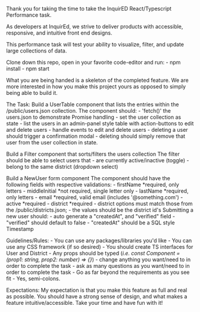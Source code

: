 Thank you for taking the time to take the InquirED React/Typescript Performance task.

As developers at InquirEd, we strive to deliver products with accessible, responsive, and intuitive front end designs.

This performance task will test your ability to visualize, filter, and update large collections of data.

Clone down this repo, open in your favorite code-editor and run:
    - npm install
    - npm start

What you are being handed is a skeleton of the completed feature.  We are more interested in how you make this project yours as opposed to simply being able to build it.

The Task:
Build a UserTable component that lists the entries within the /public/users.json collection.
    The component should:
        - 'fetch()' the users.json to demonstrate Promise handling
        - set the user collection as state
        - list the users in an admin-panel style table with action-buttons to edit and delete users
        - handle events to edit and delete users
        - deleting a user should trigger a confirmation modal
            - deleting should simply remove that user from the user collection in state.

Build a Filter component that sorts/filters the users collection
    The filter should be able to select users that
        - are currently active/inactive (toggle)
        - belong to the same district (dropdown select)

Build a NewUser form component
    The component should have the following fields with respective validations:
        - firstName *required, only letters
        - middleInitial *not required, single letter only
        - lastName *required, only letters
        - email *required, valid email (includes '@something.com')
        - active *required
        - district *required
            - district options must match those from the /public/districts.json;
            - the values should be the district id's
    Submitting a new user should:
        - auto generate a "createdAt", and "verified" field
        - "verified" should default to false
        - "createdAt" should be a SQL style Timestamp

Guidelines/Rules:
    - You can use any packages/libraries you'd like
    - You can use any CSS framework (if so desired)
    - You should create TS interfaces for User and District
    - Any props should be typed (*i.e. const Component = (prop1: string, prop2: number) => {}*)
    - change anything you want/need to in order to complete the task
    - ask as many questions as you want/need to in order to complete the task
    - Go as far beyond the requirements as you see fit
    - Yes, semi-colons.

Expectations:
    My expectation is that you make this feature as full and real as possible.
    You should have a strong sense of design, and what makes a feature intuitive/accessible.
    Take your time and have fun with it!
